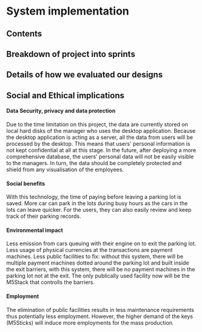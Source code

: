 # System implementation

## Contents

<a name="_a"></a>

## Breakdown of project into sprints

<a name="_b"></a>

## Details of how we evaluated our designs

<a name="_c"></a>

## Social and Ethical implications

#### Data Security, privacy and data protection
Due to the time limitation on this project, the data are currently stored on
local hard disks of the manager who uses the desktop application. Because the 
desktop application is acting as a server, all the data from users will be 
processed by the desktop. This means that users' personal information is not
kept confidential at all at this stage. In the future, after deploying a more
comprehensive database, the users' personal data will not be easily visible
to the managers. In turn, the data should be completely protected and shield
from any visualisation of the employees.

#### Social benefits
With this technology, the time of paying before leaving a parking lot is saved.
More car can park in the lots during busy hours as the cars in the lots can leave
quicker. For the users, they can also easily review and keep track of their parking 
records.

#### Environmental impact
Less emission from cars queuing with their engine on to exit the parking lot.
Less usage of physical currencies at the transactions are payment machines.
Less public facilities to fix: without this system, there will be multiple payment
machines dotted around the parking lot and built inside the exit barriers, 
with this system, there will be no payment machines in the parking lot not 
at the exit. The only publically used facility now will be the M5Stack that
controlls the barriers.

#### Employment
The elimination of public facilities results in less maintenance requirements
thus potentially less employment. However, the higher demand of the keys 
(M5Sticks) will induce more employments for the mass production.